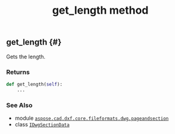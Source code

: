 ﻿---
title: get_length method
second_title: Aspose.CAD for Python via .NET API References
description: 
type: docs
weight: 30
url: /python-net/aspose.cad.dxf.core.fileformats.dwg.pageandsection/idwgsectiondata/get_length/
is_root: false
---

## get_length {#}

Gets the length.


### Returns 





```python
def get_length(self):
    ...
```





### See Also
* module [`aspose.cad.dxf.core.fileformats.dwg.pageandsection`](../../)
* class [`IDwgSectionData`](/cad/python-net/aspose.cad.dxf.core.fileformats.dwg.pageandsection/idwgsectiondata)

